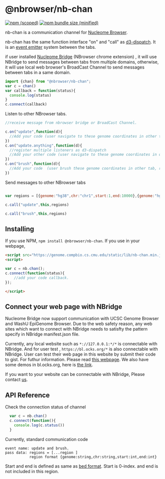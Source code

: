 # @nbrowser/nb-chan
[![npm (scoped)](https://img.shields.io/npm/v/@nbrowser/nb-chan.svg)](https://www.npmjs.com/package/@nbrowser/nb-chan)
[![npm bundle size (minified)](https://img.shields.io/bundlephobia/min/@nbrowser/nb-chan.svg)](https://github.com/nbrowser/nb-chan)

nb-chan is a communication channel for [Nucleome Browser](https://genome.compbio.cs.cmu.edu).

nb-chan has the same function interface "on" and "call" as [d3-dispatch](https://github.com/d3/d3-dispatch). It is an [event emitter](https://nodejs.org/api/events.html) system between the tabs.

if user installed [Nucleome Bridge](https://chrome.google.com/webstore/detail/djcdicpaejhpgncicoglfckiappkoeof) (NBrowser chrome extension) , it will use NBridge to send messages between tabs from multiple domains, otherwise, it will use local web browser's BroadCast Channel to send messages between tabs in a same domain.


```js
import {chan} from "@nbrowser/nb-chan";
var c = chan()
var callback = function(status){
  console.log(status)
}
c.connect(callback)
```
Listen to other NBrowser tabs.
```js
//receive message from nbrowser bridge or BroadCast Channel.

c.on("update",function(d){
  //Add your code (user navigate to these genome coordinates in other tab, respond accordingly )
})
c.on("update.anything",function(d){
  //register multiple listeners as d3-dispatch
  //Add your other code (user navigate to these genome coordinates in other tab, respond accordingly )
})
c.on("brush",function(d){
  //Add your code  (user brush these genome coordinates in other tab, respond accordingly )
})
```
Send messages to other NBrowser tabs
```js

var regions = [{genome:"hg38",chr:"chr1",start:1,end:10000},{genome:"hg38",chr:"chr2",start:1,end:1000}]

c.call("update",this,regions)

c.call("brush",this,regions)
```


## Installing
If you use NPM, `npm install @nbrowser/nb-chan`.
If you use in your webpage,
```html
<script src="https://genome.compbio.cs.cmu.edu/static/lib/nb-chan.min.js"></script>
<script>

var c = nb.chan();
c.connect(function(status){
    //add your code callback.
});

</script>

```
## Connect your web page with NBridge 
Nucleome Bridge now support communication with UCSC Genome Browser and WashU EpiGenome Browser.
Due to the web safety reason, any web sites which want to connect with NBridge needs to satisfty the pattern specify in NBridge manifest.json file.

Currently, any local website such as `*://127.0.0.1:*/*` is connectable with NBridge.
And for user test , `https://bl.ocks.org/*` is also connectable with NBridge. User can test their web page in this website by submit their code to gist. For futhur information. Please read [this webpage](https://bl.ocks.org/-/about).
We also have some demos in bl.ocks.org, here is [the link](https://bl.ocks.org/nb1page).

If you want to your website can be connectable with NBridge, Please contact [us](mailto:zhuxp@cmu.edu). 


## API Reference

Check the connection status of channel
```js
  var c = nb.chan()
  c.connect(function(){
    console.log(c.status())
  }
```
Currently, standard communication code
```
event name: update and brush.
pass data: regions = [...region ]
           region format {genome:string,chr:string,start:int,end:int}
```
Start and end is defined as same as [bed format](https://genome.ucsc.edu/FAQ/FAQformat.html#format1). Start is 0-index. and end is not included in this region.

